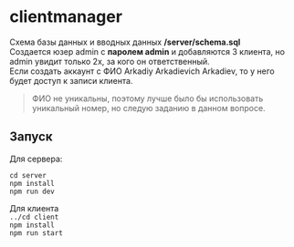 # clientmanager

Схема базы данных и вводных данных **/server/schema.sql** <br>
Создается юзер admin с __паролем admin__ и добавляются 3 клиента, но admin увидит только 2х, за кого он ответственный. <br>
Если создать аккаунт с ФИО Arkadiy Arkadievich Arkadiev, то у него будет доступ к записи клиента.
>ФИО не уникальны, поэтому лучше было бы использовать уникальный номер, но следую заданию в данном вопросе.


## Запуск

Для сервера: <br>

`` cd server ``<br>
`` npm install ``<br>
`` npm run dev ``<br>

Для клиента <br>
``../cd client`` <br>
``npm install``  <br>
``npm run start`` <br>


